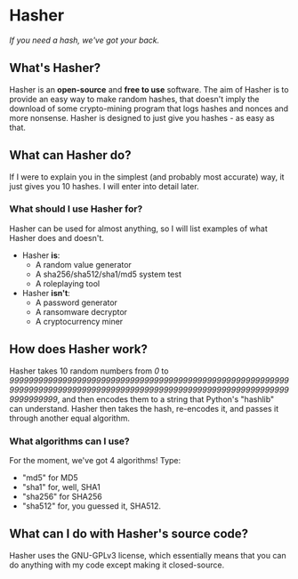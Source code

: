 # Hasher
*If you need a hash, we've got your back.*
## What's Hasher?
Hasher is an **open-source** and **free to use** software. The aim of Hasher is to provide an easy way to make random hashes, that doesn't imply the download of some crypto-mining program that logs hashes and nonces and more nonsense. 
Hasher is designed to just give you hashes - as easy as that.

## What can Hasher do?
If I were to explain you in the simplest (and probably most accurate) way, it just gives you 10 hashes. I will enter into detail later.

### What should I use Hasher for?
Hasher can be used for almost anything, so I will list examples of what Hasher does and doesn't.

- Hasher **is**:
	- A random value generator
	- A sha256/sha512/sha1/md5 system test
	- A roleplaying tool
- Hasher **isn't**:
	- A password generator
	- A ransomware decryptor
	- A cryptocurrency miner

## How does Hasher work?
Hasher takes 10 random numbers from *0* to *999999999999999999999999999999999999999999999999999999999999999999999999999999999999999999999999999999999999999999999999999999*, and then encodes them to a string that Python's "hashlib" can understand. Hasher then takes the hash, re-encodes it, and passes it through another equal algorithm.

### What algorithms can I use?
For the moment, we've got 4 algorithms! Type:
- "md5" for MD5
- "sha1" for, well, SHA1
- "sha256" for SHA256
- "sha512" for, you guessed it, SHA512.

## What can I do with Hasher's source code?
Hasher uses the GNU-GPLv3 license, which essentially means that you can do anything with my code except making it closed-source.
